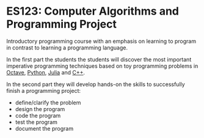 # ES123: Computer Algorithms and Programming Project

Introductory programming course with an emphasis on learning to program in contrast to learning a programming language.

In the first part the students the students will discover the most important imperative programming techniques based on toy programming problems in [Octave](https://www.gnu.org/software/octave/doc/interpreter/), [Python](https://docs.python.org/3/), [Julia](https://docs.julialang.org/en/stable/) and [C++](http://www.cplusplus.com).

In the second part they will develop hands-on the skills to successfully finish a programming project:
- define/clarify the problem
- design the program
- code the program
- test the program
- document the program
